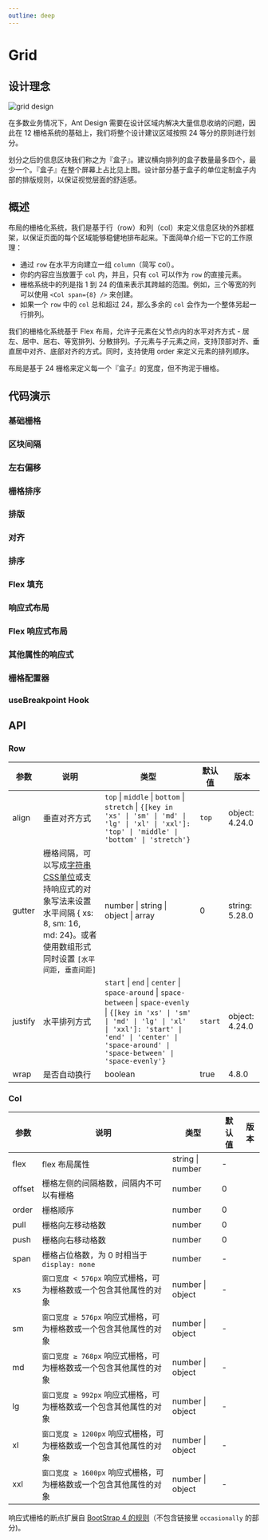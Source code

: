 ```yaml
---
outline: deep
---
```


# Grid

## 设计理念

<div class="grid-demo">
  <img draggable="false" src="https://gw.alipayobjects.com/zos/bmw-prod/9189c9ef-c601-40dc-9960-c11dbb681888.svg" alt="grid design" />
</div>

在多数业务情况下，Ant Design 需要在设计区域内解决大量信息收纳的问题，因此在 12 栅格系统的基础上，我们将整个设计建议区域按照 24 等分的原则进行划分。

划分之后的信息区块我们称之为『盒子』。建议横向排列的盒子数量最多四个，最少一个。『盒子』在整个屏幕上占比见上图。设计部分基于盒子的单位定制盒子内部的排版规则，以保证视觉层面的舒适感。

## 概述

布局的栅格化系统，我们是基于行（row）和列（col）来定义信息区块的外部框架，以保证页面的每个区域能够稳健地排布起来。下面简单介绍一下它的工作原理：

- 通过 `row` 在水平方向建立一组 `column`（简写 col）。
- 你的内容应当放置于 `col` 内，并且，只有 `col` 可以作为 `row` 的直接元素。
- 栅格系统中的列是指 1 到 24 的值来表示其跨越的范围。例如，三个等宽的列可以使用 `<Col span={8} />` 来创建。
- 如果一个 `row` 中的 `col` 总和超过 24，那么多余的 `col` 会作为一个整体另起一行排列。

我们的栅格化系统基于 Flex 布局，允许子元素在父节点内的水平对齐方式 - 居左、居中、居右、等宽排列、分散排列。子元素与子元素之间，支持顶部对齐、垂直居中对齐、底部对齐的方式。同时，支持使用 order 来定义元素的排列顺序。

布局是基于 24 栅格来定义每一个『盒子』的宽度，但不拘泥于栅格。

## 代码演示

<!-- prettier-ignore -->
### 基础栅格

<demo vue="grid/basic.vue"></demo>

### 区块间隔

<demo vue="grid/gutter.vue"></demo>

### 左右偏移

<demo vue="grid/offset.vue"></demo>

### 栅格排序

<demo vue="grid/sort.vue"></demo>

### 排版

<demo vue="grid/flex.vue"></demo>

### 对齐

<demo vue="grid/flex-align.vue"></demo>

### 排序

<demo vue="grid/flex-order.vue"></demo>

### Flex 填充

<demo vue="grid/flex-stretch.vue"></demo>

### 响应式布局

<demo vue="grid/responsive.vue"></demo>

### Flex 响应式布局

<demo vue="grid/responsive-flex.vue" version="5.14.0"></demo>

### 其他属性的响应式

<demo vue="grid/responsive-more.vue"></demo>

### 栅格配置器

<demo vue="grid/playground.vue"></demo>

### useBreakpoint Hook

<demo vue="grid/useBreakpoint.vue"></demo>

## API

### Row

| 参数 | 说明 | 类型 | 默认值 | 版本 |
| --- | --- | --- | --- | --- |
| align | 垂直对齐方式 | `top` \| `middle` \| `bottom` \| `stretch` \| `{[key in 'xs' \| 'sm' \| 'md' \| 'lg' \| 'xl' \| 'xxl']: 'top' \| 'middle' \| 'bottom' \| 'stretch'}` | `top` | object: 4.24.0 |
| gutter | 栅格间隔，可以写成[字符串CSS单位](https://developer.mozilla.org/zh-CN/docs/Web/CSS/CSS_Values_and_Units)或支持响应式的对象写法来设置水平间隔 { xs: 8, sm: 16, md: 24}。或者使用数组形式同时设置 `[水平间距, 垂直间距]` | number \| string \| object \| array | 0 | string: 5.28.0 |
| justify | 水平排列方式 | `start` \| `end` \| `center` \| `space-around` \| `space-between` \| `space-evenly` \| `{[key in 'xs' \| 'sm' \| 'md' \| 'lg' \| 'xl' \| 'xxl']: 'start' \| 'end' \| 'center' \| 'space-around' \| 'space-between' \| 'space-evenly'}` | `start` | object: 4.24.0 |
| wrap | 是否自动换行 | boolean | true | 4.8.0 |

### Col

| 参数   | 说明                                                               | 类型             | 默认值 | 版本 |
| ------ | ------------------------------------------------------------------ | ---------------- | ------ | ---- |
| flex   | flex 布局属性                                                      | string \| number | -      |      |
| offset | 栅格左侧的间隔格数，间隔内不可以有栅格                             | number           | 0      |      |
| order  | 栅格顺序                                                           | number           | 0      |      |
| pull   | 栅格向左移动格数                                                   | number           | 0      |      |
| push   | 栅格向右移动格数                                                   | number           | 0      |      |
| span   | 栅格占位格数，为 0 时相当于 `display: none`                        | number           | -      |      |
| xs     | `窗口宽度 < 576px` 响应式栅格，可为栅格数或一个包含其他属性的对象  | number \| object | -      |      |
| sm     | `窗口宽度 ≥ 576px` 响应式栅格，可为栅格数或一个包含其他属性的对象  | number \| object | -      |      |
| md     | `窗口宽度 ≥ 768px` 响应式栅格，可为栅格数或一个包含其他属性的对象  | number \| object | -      |      |
| lg     | `窗口宽度 ≥ 992px` 响应式栅格，可为栅格数或一个包含其他属性的对象  | number \| object | -      |      |
| xl     | `窗口宽度 ≥ 1200px` 响应式栅格，可为栅格数或一个包含其他属性的对象 | number \| object | -      |      |
| xxl    | `窗口宽度 ≥ 1600px` 响应式栅格，可为栅格数或一个包含其他属性的对象 | number \| object | -      |      |

响应式栅格的断点扩展自 [BootStrap 4 的规则](https://getbootstrap.com/docs/4.0/layout/overview/#responsive-breakpoints)（不包含链接里 `occasionally` 的部分)。
